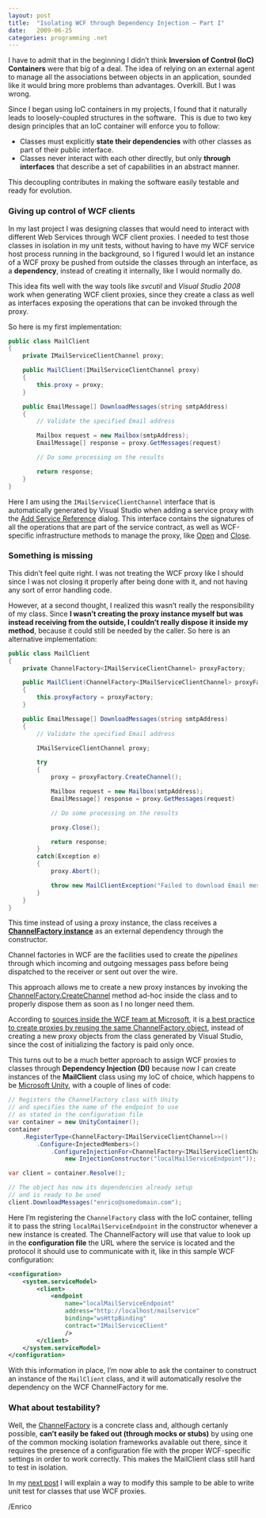 ```yaml
---
layout: post
title:  "Isolating WCF through Dependency Injection – Part I"
date:   2009-06-25
categories: programming .net
---
```


I have to admit that in the beginning I didn’t think **Inversion of Control (IoC) Containers** were that big of a deal. The idea of relying on an external agent to manage all the associations between objects in an application, sounded like it would bring more problems than advantages. Overkill. But I was wrong.

Since I began using IoC containers in my projects, I found that it naturally leads to loosely-coupled structures in the software. 
This is due to two key design principles that an IoC container will enforce you to follow:

  * Classes must explicitly **state their dependencies** with other classes as part of their public interface.
  * Classes never interact with each other directly, but only **through interfaces** that describe a set of capabilities in an abstract manner.

This decoupling contributes in making the software easily testable and ready for evolution.

### Giving up control of WCF clients

In my last project I was designing classes that would need to interact with different Web Services through WCF client proxies.
I needed to test those classes in isolation in my unit tests, without having to have my WCF service host process running in the background, so I figured I would let an instance of a WCF proxy be pushed from outside the classes through an interface, as a **dependency**, instead of creating it internally, like I would normally do.

<div class="note">
<p>
This idea fits well with the way tools like <em>svcutil</em> and <em>Visual Studio 2008</em> work when generating WCF client proxies, since they create a class as well as interfaces exposing the operations that can be invoked through the proxy.
</p>
</div>

So here is my first implementation:

```csharp
public class MailClient
{
    private IMailServiceClientChannel proxy;

    public MailClient(IMailServiceClientChannel proxy)
    {
        this.proxy = proxy;
    }

    public EmailMessage[] DownloadMessages(string smtpAddress)
    {
        // Validate the specified Email address

        Mailbox request = new Mailbox(smtpAddress);
        EmailMessage[] response = proxy.GetMessages(request)

        // Do some processing on the results

        return response;
    }
}
```

Here I am using the `IMailServiceClientChannel` interface that is automatically generated by Visual Studio when adding a service proxy with the [Add Service Reference][2] dialog. This interface contains the signatures of all the operations that are part of the service contract, as well as WCF-specific infrastructure methods to manage the proxy, like [Open][3] and [Close][4].

### Something is missing

This didn’t feel quite right. I was not treating the WCF proxy like I should since I was not closing it properly after being done with it, and not having any sort of error handling code.

However, at a second thought, I realized this wasn’t really the responsibility of my class. Since **I wasn’t creating the proxy instance myself but was instead receiving from the outside, I couldn’t really dispose it inside my method**, because it could still be needed by the caller. So here is an alternative implementation:

```csharp
public class MailClient
{
    private ChannelFactory<IMailServiceClientChannel> proxyFactory;

    public MailClient(ChannelFactory<IMailServiceClientChannel> proxyFactory)
    {
        this.proxyFactory = proxyFactory;
    }

    public EmailMessage[] DownloadMessages(string smtpAddress)
    {
        // Validate the specified Email address

        IMailServiceClientChannel proxy;

        try
        {
            proxy = proxyFactory.CreateChannel();

            Mailbox request = new Mailbox(smtpAddress);
            EmailMessage[] response = proxy.GetMessages(request)

            // Do some processing on the results

            proxy.Close();

            return response;
        }
        catch(Exception e)
        {
            proxy.Abort();

            throw new MailClientException("Failed to download Email messages", e);
        }
    }
}
```

This time instead of using a proxy instance, the class receives a **[ChannelFactory instance][5]** as an external dependency through the constructor.

<div class="note">
<p>
Channel factories in WCF are the facilities used to create the <em>pipelines</em> through which incoming and outgoing messages pass before being dispatched to the receiver or sent out over the wire.
</p>
</div>

This approach allows me to create a new proxy instances by invoking the [ChannelFactory.CreateChannel][6] method ad-hoc inside the class and to properly dispose them as soon as I no longer need them.

According to [sources inside the WCF team at Microsoft][7], it is [a best practice to create proxies by reusing the same ChannelFactory object][8], instead of creating a new proxy objects from the class generated by Visual Studio, since the cost of initializing the factory is paid only once.

This turns out to be a much better approach to assign WCF proxies to classes through **Dependency Injection (DI)** because now I can create instances of the **MailClient** class using my IoC of choice, which happens to be [Microsoft Unity][9], with a couple of lines of code:

```csharp
// Registers the ChannelFactory class with Unity
// and specifies the name of the endpoint to use
// as stated in the configuration file
var container = new UnityContainer();
container
    .RegisterType<ChannelFactory<IMailServiceClientChannel>>()
        .Configure<InjectedMembers>()
            .ConfigureInjectionFor<ChannelFactory<IMailServiceClientChannel>>(
                new InjectionConstructor("localMailServiceEndpoint"));

var client = container.Resolve();

// The object has now its dependencies already setup
// and is ready to be used
client.DownloadMessages("enrico@somedomain.com");
```

Here I’m registering the `ChannelFactory` class with the IoC container, telling it to pass the string `localMailServiceEndpoint` in the constructor whenever a new instance is created.
The ChannelFactory will use that value to look up in the **configuration file** the URL where the service is located and the protocol it should use to communicate with it, like in this sample WCF configuration:

```xml
<configuration>
    <system.serviceModel>
        <client>
            <endpoint
                name="localMailServiceEndpoint"
                address="http://localhost/mailservice"
                binding="wsHttpBinding"
                contract="IMailServiceClient"
                />
        </client>
    </system.serviceModel>
</configuration>
```

With this information in place, I’m now able to ask the container to construct an instance of the `MailClient` class, and it will automatically resolve the dependency on the WCF ChannelFactory for me.

### What about testability?

Well, the [ChannelFactory][5] is a concrete class and, although certanly possible, **can’t easily be faked out (through mocks or stubs)** by using one of the common mocking isolation frameworks available out there, since it requires the presence of a configuration file with the proper WCF-specific settings in order to work correctly. This makes the MailClient class still hard to test in isolation.

In my [next post][10] I will explain a way to modify this sample to be able to write unit test for classes that use WCF proxies.

/Enrico

[2]: http://msdn.microsoft.com/en-us/library/bb386382.aspx
[3]: http://msdn.microsoft.com/en-us/library/system.servicemodel.iclientchannel.open.aspx
[4]: http://msdn.microsoft.com/en-us/library/system.servicemodel.iclientchannel.close.aspx
[5]: http://msdn.microsoft.com/en-us/library/ms576132.aspx
[6]: http://msdn.microsoft.com/en-us/library/ms575250.aspx
[7]: http://blogs.msdn.com/wenlong/default.aspx
[8]: http://blogs.msdn.com/wenlong/archive/2007/10/27/performance-improvement-of-wcf-client-proxy-creation-and-best-practices.aspx
[9]: http://www.codeplex.com/unity
[10]: http://megakemp.com/2009/07/02/isolating-wcf-through-dependency-injection-part-ii/
